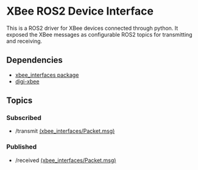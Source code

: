 # XBee ROS2 Device Interface

This is a ROS2 driver for XBee devices connected through python. It exposed the XBee messages as configurable ROS2 topics for transmitting and receiving.

## Dependencies

* [xbee_interfaces package]('https://github.com/jashley2017/UAVMesh/tree/master/src/xbee_interfaces')
* [digi-xbee]('https://pypi.org/project/digi-xbee/')

## Topics 

### Subscribed
* /transmit [(xbee_interfaces/Packet.msg)]('https://github.com/jashley2017/UAVMesh/blob/master/src/xbee_interfaces/msg/Packet.msg')

### Published
* /received [(xbee_interfaces/Packet.msg)]('https://github.com/jashley2017/UAVMesh/blob/master/src/xbee_interfaces/msg/Packet.msg')
